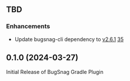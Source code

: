 ## TBD

### Enhancements

- Update bugsnag-cli dependency to [v2.6.1](https://github.com/bugsnag/bugsnag-cli/blob/next/CHANGELOG.md#261-2024-09-18) [35](https://github.com/bugsnag/bugsnag-gradle-plugin/pull/35)

## 0.1.0 (2024-03-27)

Initial Release of BugSnag Gradle Plugin

